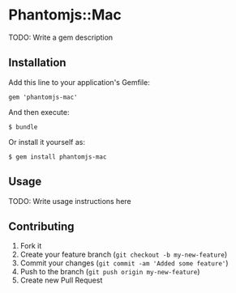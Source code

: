 # Phantomjs::Mac

TODO: Write a gem description

## Installation

Add this line to your application's Gemfile:

    gem 'phantomjs-mac'

And then execute:

    $ bundle

Or install it yourself as:

    $ gem install phantomjs-mac

## Usage

TODO: Write usage instructions here

## Contributing

1. Fork it
2. Create your feature branch (`git checkout -b my-new-feature`)
3. Commit your changes (`git commit -am 'Added some feature'`)
4. Push to the branch (`git push origin my-new-feature`)
5. Create new Pull Request
